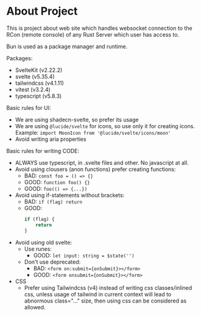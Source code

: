 # About Project

This is project about web site which handles websocket connection to the RCon (remote console) of any Rust Server which user has access to.

Bun is used as a package manager and runtime.

Packages:

- SvelteKit (v2.22.2)
- svelte (v5.35.4)
- tailwindcss (v4.1.11)
- vitest (v3.2.4)
- typescript (v5.8.3)

Basic rules for UI:

- We are using shadecn-svelte, so prefer its usage
- We are using `@lucide/svelte` for icons, so use only it for creating icons. Example: `import MoonIcon from '@lucide/svelte/icons/moon'`
- Avoid writing aria properties

Basic rules for writing CODE:

- ALWAYS use typescript, in .svelte files and other. No javascript at all.
- Avoid using clousers (anon functions) prefer creating functions:
  - BAD: `const foo = () => {}`
  - GOOD: `function foo() {}`
  - GOOD: `foo(() => {...})`
- Avoid using if-statements without brackets:
  - BAD: `if (flag) return`
  - GOOD:
    ```js
    if (flag) {
    	return
    }
    ```
- Avoid using old svelte:
  - Use runes:
    - GOOD: `let input: string = $state('')`
  - Don't use deprecated:
    - BAD: `<form on:submit={onSubmit}></form>`
    - GOOD: `<form onsubmit={onSubmit}></form>`
- CSS
  - Prefer using Tailwindcss (v4) instead of writing css classes/inlined css, unless usage of tailwind in current context will lead to abnormous class="..." size, then using css can be considered as allowed.
